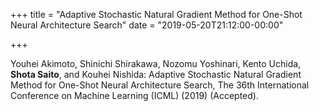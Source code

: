 +++
title = "Adaptive Stochastic Natural Gradient Method for One-Shot Neural Architecture Search"
date = "2019-05-20T21:12:00-00:00"

+++

Youhei Akimoto, Shinichi Shirakawa, Nozomu Yoshinari, Kento Uchida, 
**Shota Saito**, and Kouhei Nishida: Adaptive Stochastic Natural Gradient 
Method for One-Shot Neural Architecture Search, The 36th International 
Conference on Machine Learning (ICML) (2019) (Accepted).

<!--more-->